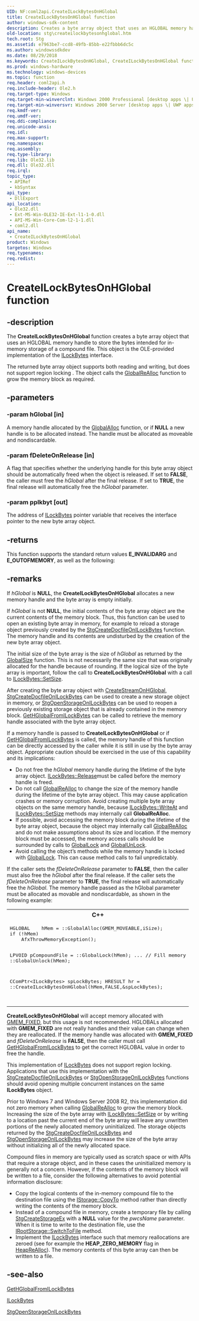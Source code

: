 ```yaml
---
UID: NF:coml2api.CreateILockBytesOnHGlobal
title: CreateILockBytesOnHGlobal function
author: windows-sdk-content
description: Creates a byte array object that uses an HGLOBAL memory handle to store the bytes intended for in-memory storage of a compound file.
old-location: stg\createilockbytesonhglobal.htm
tech.root: Stg
ms.assetid: e7963be7-ccd8-49fb-85bb-e22fbbb6dc5c
ms.author: windowssdkdev
ms.date: 08/29/2018
ms.keywords: CreateILockBytesOnHGlobal, CreateILockBytesOnHGlobal function [Structured Storage], _stg_createilockbytesonhglobal, coml2api/CreateILockBytesOnHGlobal, stg.createilockbytesonhglobal
ms.prod: windows-hardware
ms.technology: windows-devices
ms.topic: function
req.header: coml2api.h
req.include-header: Ole2.h
req.target-type: Windows
req.target-min-winverclnt: Windows 2000 Professional [desktop apps \| UWP apps]
req.target-min-winversvr: Windows 2000 Server [desktop apps \| UWP apps]
req.kmdf-ver: 
req.umdf-ver: 
req.ddi-compliance: 
req.unicode-ansi: 
req.idl: 
req.max-support: 
req.namespace: 
req.assembly: 
req.type-library: 
req.lib: Ole32.lib
req.dll: Ole32.dll
req.irql: 
topic_type:
 - APIRef
 - kbSyntax
api_type:
 - DllExport
api_location:
 - Ole32.dll
 - Ext-MS-Win-OLE32-IE-Ext-l1-1-0.dll
 - API-MS-Win-Core-Com-l2-1-1.dll
 - coml2.dll
api_name:
 - CreateILockBytesOnHGlobal
product: Windows
targetos: Windows
req.typenames: 
req.redist: 
---
```


# CreateILockBytesOnHGlobal function


## -description


The <b>CreateILockBytesOnHGlobal</b> function creates a byte array object that uses an HGLOBAL memory handle to store the bytes intended for in-memory storage of a compound file. This object is the OLE-provided implementation of the <a href="https://msdn.microsoft.com/en-us/library/Aa379238(v=VS.85).aspx">ILockBytes</a> interface.

The returned byte array object supports both reading and writing, but does not support region locking .  The object calls the <a href="https://msdn.microsoft.com/en-us/library/Aa366590(v=VS.85).aspx">GlobalReAlloc</a> function to grow the memory block as required.


## -parameters




### -param hGlobal [in]

A memory handle allocated by the <a href="https://msdn.microsoft.com/en-us/library/Aa366574(v=VS.85).aspx">GlobalAlloc</a> function, or if <b>NULL</b> a new handle is to be allocated instead. The handle must be allocated as moveable and nondiscardable.


### -param fDeleteOnRelease [in]

A flag  that specifies whether the underlying handle for this byte array object should be automatically freed when the object is released. If set to <b>FALSE</b>, the caller must free the <i>hGlobal</i> after the final release. If set to <b>TRUE</b>, the final release will automatically free the <i>hGlobal</i> parameter.


### -param pplkbyt [out]

The address of 
<a href="https://msdn.microsoft.com/en-us/library/Aa379238(v=VS.85).aspx">ILockBytes</a> pointer variable that receives the interface pointer to the new byte array object.


## -returns



This function supports the standard return values <b>E_INVALIDARG</b> and <b>E_OUTOFMEMORY</b>, as well as the following:




## -remarks



If <i>hGlobal</i> is <b>NULL</b>, the <b>CreateILockBytesOnHGlobal</b> allocates a new memory handle and the byte array is empty initially.

If <i>hGlobal</i> is not <b>NULL</b>, the initial contents of the byte array object are the current contents of the memory block. Thus, this function can be used to open an existing byte array in memory, for example to reload a storage object previously created by the <a href="https://msdn.microsoft.com/en-us/library/Aa380324(v=VS.85).aspx">StgCreateDocfileOnILockBytes</a> function. The memory handle and its contents are undisturbed by the creation of the new byte array object.

The initial size of the byte array is the size of <i>hGlobal</i> as returned by the <a href="https://msdn.microsoft.com/en-us/library/Aa366593(v=VS.85).aspx">GlobalSize</a> function. This is not necessarily the same size that was originally allocated for the handle because of rounding. If the logical size of the byte array is important, follow the call to <b>CreateILockBytesOnHGlobal</b> with a call to <a href="https://msdn.microsoft.com/en-us/library/Aa379247(v=VS.85).aspx">ILockBytes::SetSize</a>.

After creating the byte array object with <a href="https://msdn.microsoft.com/en-us/library/Aa378980(v=VS.85).aspx">CreateStreamOnHGlobal</a>, <a href="https://msdn.microsoft.com/en-us/library/Aa380324(v=VS.85).aspx">StgCreateDocfileOnILockBytes</a> can be used to create a new storage object in memory, or <a href="https://msdn.microsoft.com/en-us/library/Aa380343(v=VS.85).aspx">StgOpenStorageOnILockBytes</a> can be used to reopen a previously existing storage object that is already contained in the memory block. <a href="https://msdn.microsoft.com/en-us/library/Aa379140(v=VS.85).aspx">GetHGlobalFromILockBytes</a> can be called to retrieve the memory handle associated with the byte array object.

If a memory handle is passed to <b>CreateILockBytesOnHGlobal</b> or if <a href="https://msdn.microsoft.com/en-us/library/Aa379140(v=VS.85).aspx">GetHGlobalFromILockBytes</a> is called, the memory handle of this function can be directly accessed by the caller while it is still in use by the byte array object.  Appropriate caution should be exercised in the use of this capability and its implications:

<ul>
<li>Do not free the <i>hGlobal</i> memory handle during the lifetime of the byte array object. <a href="https://msdn.microsoft.com/en-us/library/ms682317(v=VS.85).aspx">ILockBytes::Release</a>must be called before the memory handle is freed.</li>
<li>Do not call <a href="https://msdn.microsoft.com/en-us/library/Aa366590(v=VS.85).aspx">GlobalReAlloc</a> to change the size of the memory handle during the lifetime of the byte array object.  This may cause application crashes or memory corruption. Avoid creating multiple byte array objects on the same memory handle, because <a href="https://msdn.microsoft.com/en-us/library/Aa379251(v=VS.85).aspx">ILockBytes::WriteAt</a> and <a href="https://msdn.microsoft.com/en-us/library/Aa379247(v=VS.85).aspx">ILockBytes::SetSize</a> methods may internally call <b>GlobalReAlloc</b>.</li>
<li>If possible, avoid accessing the memory block during the lifetime of the byte array object, because the object may internally call <a href="https://msdn.microsoft.com/en-us/library/Aa366590(v=VS.85).aspx">GlobalReAlloc</a> and do not make assumptions about its size and location.  If the memory block must be accessed, the memory access calls should be surrounded by calls to <a href="https://msdn.microsoft.com/en-us/library/Aa366584(v=VS.85).aspx">GlobalLock</a> and <a href="https://msdn.microsoft.com/en-us/library/Aa366595(v=VS.85).aspx">GlobalUnLock</a>.</li>
<li>Avoid calling the object’s methods while the memory handle is locked with <a href="https://msdn.microsoft.com/en-us/library/Aa366584(v=VS.85).aspx">GlobalLock</a>.  This can cause method calls to fail unpredictably.</li>
</ul>
If the caller sets the <i>fDeleteOnRelease</i> parameter to <b>FALSE</b>, then the caller must also free the <i>hGlobal</i> after the final release. If the caller sets the <i>fDeleteOnRelease</i> parameter to <b>TRUE</b>, the final release will automatically free the <i>hGlobal</i>. The memory handle passed as the hGlobal parameter must be allocated as movable and nondiscardable, as shown in the following example:

<div class="code"><span codelanguage="ManagedCPlusPlus"><table>
<tr>
<th>C++</th>
</tr>
<tr>
<td>
<pre>HGLOBAL	hMem = ::GlobalAlloc(GMEM_MOVEABLE,iSize);
if (!hMem)
    AfxThrowMemoryException();

LPVOID pCompoundFile = ::GlobalLock(hMem);
... // Fill memory
::GlobalUnlock(hMem);

CComPtr&lt;ILockBytes&gt; spLockBytes;
HRESULT hr = ::CreateILockBytesOnHGlobal(hMem,FALSE,&amp;spLockBytes);

</pre>
</td>
</tr>
</table></span></div>
<b>CreateILockBytesOnHGlobal</b> will accept memory allocated with <a href="https://msdn.microsoft.com/en-us/library/Aa366574(v=VS.85).aspx">GMEM_FIXED</a>, but this usage is not recommended. HGLOBALs allocated with <b>GMEM_FIXED</b> are not really handles and their value can change when they are reallocated. If the memory handle was allocated with <b>GMEM_FIXED</b> and <i>fDeleteOnRelease</i> is <b>FALSE</b>, then the caller must call <a href="https://msdn.microsoft.com/en-us/library/Aa379140(v=VS.85).aspx">GetHGlobalFromILockBytes</a> to get the correct HGLOBAL value in order to free the handle.

This implementation of <a href="https://msdn.microsoft.com/en-us/library/Aa379238(v=VS.85).aspx">ILockBytes</a> does not support region locking.  Applications that use this implementation with the <a href="https://msdn.microsoft.com/en-us/library/Aa380324(v=VS.85).aspx">StgCreateDocfileOnILockBytes</a> or <a href="https://msdn.microsoft.com/en-us/library/Aa380343(v=VS.85).aspx">StgOpenStorageOnILockBytes</a> functions should avoid opening multiple concurrent instances on the same <b>ILockBytes</b> object. 

Prior to Windows 7 and Windows Server 2008 R2, this implementation did not zero memory when calling <a href="https://msdn.microsoft.com/en-us/library/Aa366590(v=VS.85).aspx">GlobalReAlloc</a> to grow the memory block. Increasing the size of the byte array with <a href="https://msdn.microsoft.com/en-us/library/Aa379247(v=VS.85).aspx">ILockBytes::SetSize</a> or by writing to a location past the current end of the byte array will leave any unwritten portions of the newly allocated memory uninitialized. The storage objects returned by the <a href="https://msdn.microsoft.com/en-us/library/Aa380324(v=VS.85).aspx">StgCreateDocfileOnILockBytes</a> and <a href="https://msdn.microsoft.com/en-us/library/Aa380343(v=VS.85).aspx">StgOpenStorageOnILockBytes</a> may increase the size of the byte array without initializing all of the newly allocated space.

Compound files in memory are typically used as scratch space or with APIs that require a storage object, and in these cases the uninitialized memory is generally not a concern. However, if the contents of the memory block will be written to a file, consider the following alternatives to avoid potential information disclosure:<ul>
<li>Copy the logical contents of the in-memory compound file to the destination file using the <a href="https://msdn.microsoft.com/en-us/library/Aa380018(v=VS.85).aspx">IStorage::CopyTo</a> method rather than directly writing the contents of the memory block.</li>
<li>Instead of a compound file in memory, create a temporary file by calling <a href="https://msdn.microsoft.com/en-us/library/Aa380328(v=VS.85).aspx">StgCreateStorageEx</a> with a <b>NULL</b> value for the <i>pwcsName</i> parameter. When it is time to write to the destination file, use the <a href="https://msdn.microsoft.com/en-us/library/Aa379989(v=VS.85).aspx">IRootStorage::SwitchToFile</a> method.</li>
<li>Implement the <a href="https://msdn.microsoft.com/en-us/library/Aa379238(v=VS.85).aspx">ILockBytes</a> interface such that memory reallocations are zeroed (see for example the <b>HEAP_ZERO_MEMORY</b> flag in <a href="https://msdn.microsoft.com/en-us/library/Aa366704(v=VS.85).aspx">HeapReAlloc</a>). The memory contents of this byte array can then be written to a file. </li>
</ul>





## -see-also




<a href="https://msdn.microsoft.com/en-us/library/Aa379140(v=VS.85).aspx">GetHGlobalFromILockBytes</a>



<a href="https://msdn.microsoft.com/en-us/library/Aa379238(v=VS.85).aspx">ILockBytes</a>



<a href="https://msdn.microsoft.com/en-us/library/Aa380343(v=VS.85).aspx">StgOpenStorageOnILockBytes</a>
 

 

